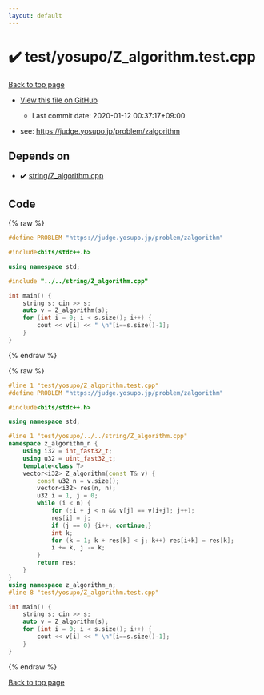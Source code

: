 ```yaml
---
layout: default
---
```


<!-- mathjax config similar to math.stackexchange -->
<script type="text/javascript" async
  src="https://cdnjs.cloudflare.com/ajax/libs/mathjax/2.7.5/MathJax.js?config=TeX-MML-AM_CHTML">
</script>
<script type="text/x-mathjax-config">
  MathJax.Hub.Config({
    TeX: { equationNumbers: { autoNumber: "AMS" }},
    tex2jax: {
      inlineMath: [ ['$','$'] ],
      processEscapes: true
    },
    "HTML-CSS": { matchFontHeight: false },
    displayAlign: "left",
    displayIndent: "2em"
  });
</script>

<script type="text/javascript" src="https://cdnjs.cloudflare.com/ajax/libs/jquery/3.4.1/jquery.min.js"></script>
<script src="https://cdn.jsdelivr.net/npm/jquery-balloon-js@1.1.2/jquery.balloon.min.js" integrity="sha256-ZEYs9VrgAeNuPvs15E39OsyOJaIkXEEt10fzxJ20+2I=" crossorigin="anonymous"></script>
<script type="text/javascript" src="../../../assets/js/copy-button.js"></script>
<link rel="stylesheet" href="../../../assets/css/copy-button.css" />


# :heavy_check_mark: test/yosupo/Z_algorithm.test.cpp

<a href="../../../index.html">Back to top page</a>

* <a href="{{ site.github.repository_url }}/blob/master/test/yosupo/Z_algorithm.test.cpp">View this file on GitHub</a>
    - Last commit date: 2020-01-12 00:37:17+09:00


* see: <a href="https://judge.yosupo.jp/problem/zalgorithm">https://judge.yosupo.jp/problem/zalgorithm</a>


## Depends on

* :heavy_check_mark: <a href="../../../library/string/Z_algorithm.cpp.html">string/Z_algorithm.cpp</a>


## Code

<a id="unbundled"></a>
{% raw %}
```cpp
#define PROBLEM "https://judge.yosupo.jp/problem/zalgorithm"

#include<bits/stdc++.h>

using namespace std;

#include "../../string/Z_algorithm.cpp"

int main() {
	string s; cin >> s;
	auto v = Z_algorithm(s);
	for (int i = 0; i < s.size(); i++) {
		cout << v[i] << " \n"[i==s.size()-1];
	}
}
```
{% endraw %}

<a id="bundled"></a>
{% raw %}
```cpp
#line 1 "test/yosupo/Z_algorithm.test.cpp"
#define PROBLEM "https://judge.yosupo.jp/problem/zalgorithm"

#include<bits/stdc++.h>

using namespace std;

#line 1 "test/yosupo/../../string/Z_algorithm.cpp"
namespace z_algorithm_n {
	using i32 = int_fast32_t;
	using u32 = uint_fast32_t;
	template<class T>
	vector<i32> Z_algorithm(const T& v) {
		const u32 n = v.size();
		vector<i32> res(n, n);
		u32 i = 1, j = 0;
		while (i < n) {
			for (;i + j < n && v[j] == v[i+j]; j++);
			res[i] = j;
			if (j == 0) {i++; continue;}
			int k;
			for (k = 1; k + res[k] < j; k++) res[i+k] = res[k];
			i += k, j -= k;
		}
		return res;
	}
} 
using namespace z_algorithm_n;
#line 8 "test/yosupo/Z_algorithm.test.cpp"

int main() {
	string s; cin >> s;
	auto v = Z_algorithm(s);
	for (int i = 0; i < s.size(); i++) {
		cout << v[i] << " \n"[i==s.size()-1];
	}
}

```
{% endraw %}

<a href="../../../index.html">Back to top page</a>

